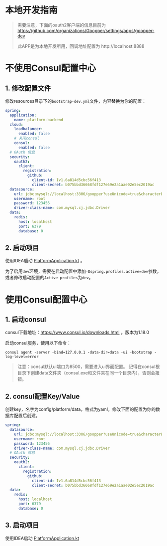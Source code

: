 # 本地开发指南

> 需要注意，下面的oauth2客户端的信息目前为 https://github.com/organizations/Goopper/settings/apps/goopper-dev
>
> 此APP是为本地开发所用，回调地址配置为 http://localhost:8888

# 不使用Consul配置中心

## 1. 修改配置文件

修改resources目录下的`bootstrap-dev.yml`文件，内容替换为你的配置：

```yaml
spring:
  application:
    name: platform-backend
  cloud:
    loadbalancer:
      enabled: false
    # 关闭consul
    consul:
      enabled: false
  # OAuth 信息
  security:
    oauth2:
      client:
        registration:
          github:
            client-id: Iv1.6a814d5cbc56f413
            client-secret: b075bbd36668fdf127e69e2a1aae02e5ec2019ac
  datasource:
    url: jdbc:mysql://localhost:3306/goopper?useUnicode=true&characterEncoding=utf8&useSSL=false
    username: root
    password: 123456
    driver-class-name: com.mysql.cj.jdbc.Driver
  data:
    redis:
      host: localhost
      port: 6379
      database: 0
```

## 2. 启动项目

使用IDEA启动 [PlatformApplication.kt](src%2Fmain%2Fkotlin%2Ftop%2Fgoopper%2Fplatform%2FPlatformApplication.kt) 。

为了启用`dev`环境，需要在启动配置中添加`-Dspring.profiles.active=dev`参数，或者修改启动配置的`Active profiles`为`dev`。

# 使用Consul配置中心

## 1. 启动consul

consul下载地址：https://www.consul.io/downloads.html 。版本为1.18.0

启动consul服务，使用以下命令：

```shell
consul agent -server -bind=127.0.0.1 -data-dir=data -ui -bootstrap -log-level=error
```
> 注意：consul默认ui端口为8500，需要进入ui界面配置。 记得在consul根目录下创建data文件夹（consul.exe和文件夹在同一个目录内），否则会报错。

## 2. consul配置Key/Value

创建key，名字为config/platform/data，格式为yaml。修改下面的配置为你的数据库配置后创建。

```yaml
spring:
  datasource:
    url: jdbc:mysql://localhost:3306/goopper?useUnicode=true&characterEncoding=utf8&useSSL=false
    username: root
    password: 123456
    driver-class-name: com.mysql.cj.jdbc.Driver
  # OAuth 信息
  security:
    oauth2:
      client:
        registration:
          github:
            client-id: Iv1.6a814d5cbc56f413
            client-secret: b075bbd36668fdf127e69e2a1aae02e5ec2019ac
  data:
    redis:
      host: localhost
      port: 6379
      database: 0
```

## 3. 启动项目

使用IDEA启动 [PlatformApplication.kt](src%2Fmain%2Fkotlin%2Ftop%2Fgoopper%2Fplatform%2FPlatformApplication.kt)